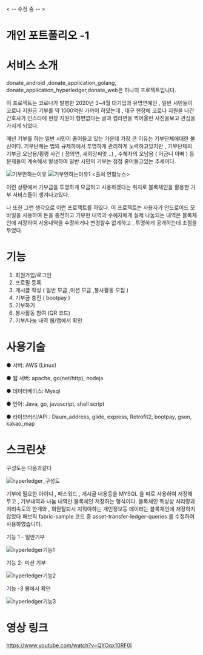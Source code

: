 < -- 수정 중 -- >
 
 # 개인 포트폴리오 -1
 
 
 # 서비스 소개
 
 donate_android ,donate_application_golang, donate_application_hyperledger,donate_web은 하나의 프로젝트입니다.
 
이 프로젝트는 코로나가 발병한 2020년 3~4월 대기업과 유명연예인 , 일반 시민들이 코로나 지원금 기부를 약 1000억원 가까이 하였는데 , 대구 현장에 코로나 지원을 나간 간호사가 인스타에 현장 지원이 형편없다는 글과 컵라면을 찍어올린 사진을보고 관심을 가지게 되었다.

매년 기부를 하는 일반 시민이 줄어들고 있는 가운데 가장 큰 이유는 기부단체에대한 불신이다. 기부단체는 법의 규제하에서 투명하게 관리하게 노력하고있지만 ,  기부단체의 기부금 오남용/횡령 사건 ( 정의연, 새희망씨앗 ..) , 수혜자의 오남용 ( 어금니 아빠 ) 등 문제들이 계속해서 발생하여 일반 시민의 기부는 점점 줄어들고있는 추세이다.

![기부안하는이유](https://user-images.githubusercontent.com/57000871/96362916-cd642f80-116b-11eb-8ae6-4cd167be5a16.jpg)
![기부안하는이유1](https://user-images.githubusercontent.com/57000871/96362932-eec51b80-116b-11eb-8043-ae46288b0947.jpg)
<출처 연합뉴스>









이런 상황에서 기부금을 투명하게 모금하고 사용하겠다는 취지로 블록체인을 활용한 기부 서비스들이 생겨나고있다.

나 또한 그런 생각으로 이런 프로젝트를 하였다.
이 프로젝트는 사용자가 안드로이드 모바일을 사용하여 돈을 충전하고 기부한 내역과 수혜자에게 실제 나눔되는 내역은 블록체인에 저장하여 사용내역을 수정하거나 변경할수 없게하고 , 투명하게 공개하는데 초점을 두었다.



# 기능
1. 회원가입/로그인
2. 프로필 등록
3. 게시글 작성 ( 일반 모금 ,미션 모금 ,봉사활동 모집 )
4. 기부금 충전 ( bootpay )
5. 기부하기 
6. 봉사활동 참여 (QR 코드)
7. 기부/나눔 내역 웹/앱에서 확인

# 사용기술

● 서버: AWS (Linux)

● 웹 서버: apache, go(net/http), nodejs

● 데이터베이스: Mysql

● 언어: Java, go, javascript, shell script

● 라이브러리/API : Daum_address, glide, express, Retrofit2, bootpay, gson, kakao_map

# 스크린샷 

구성도는 다음과같다

![hyperledger_구성도](https://user-images.githubusercontent.com/57000871/96362968-3481e400-116c-11eb-94b3-782841532dc6.png)




기부에 필요한 아이디 , 패스워드 , 게시글 내용등을 MYSQL 을 따로 사용하여 저장해 두고 , 기부내역과 나눔 내역만 블록체인 저장하는 형식이다.
블록체인 특성상 처리량과 처리속도의 한계와 , 회원탈퇴시 지워야하는 개인정보등 데이터는 블록체인에 저장하지 않았다
패브릭 fabric-sample 코드 중 asset-transfer-ledger-queries 를 수정하여 사용하였습니다.

기능 1 - 일반기부

![hyperledger기능1](https://user-images.githubusercontent.com/57000871/96363327-83c91400-116e-11eb-9f2f-c375834afd4f.png)


기능 2- 미션 기부

![hyperledger기능2](https://user-images.githubusercontent.com/57000871/96363331-8e83a900-116e-11eb-9c93-55bb0a919bed.png)


기능 -3 웹에서 확인

![hyperledger기능3](https://user-images.githubusercontent.com/57000871/96363332-95aab700-116e-11eb-8562-43afdd053671.png)


# 영상 링크

https://www.youtube.com/watch?v=QYOqx10RF0I
